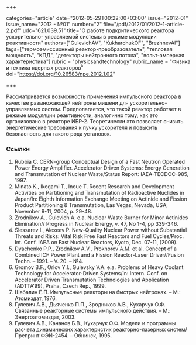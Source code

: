 +++

categories="article"
date="2012-05-29T00:22:00+03:00"
issue="2012-01"
issue_name="2012 - №01"
number="2"
file="/pdf/2012/01/2012-1-article-2.pdf"
udc="621.039.51"
title="О работе подкритического реактора ускорительно- управляемой системы в режиме модуляции реактивности"
authors=["GulevichAV", "KukharchukOF", "BrezhnevAI"]
tags=["термоэмиссионный реактор-преобразователь", "тепловая мощность", "КПД", "детекторы нейтронного потока", "вольт-амперная характеристика"]
rubric = "physicsandtechnology"
rubric_name = "Физика и техника ядерных реакторов"
doi="https://doi.org/10.26583/npe.2012.1.02"

+++

Рассматривается возможность применения импульсного реактора в качестве размножающей нейтроны мишени для ускорительно-управляемых систем. Предполагается, что такой реактор работает в режиме модуляции реактивности, аналогично тому, как это организовано в реакторе ИБР-2. Теоретически это позволяет снизить энергетические требования к пучку ускорителя и повысить безопасность для такого рода установок.

### Ссылки

1. Rubbia С. CERN-group Conceptual Design of a Fast Neutron Operated Power Energy Amplifier. Accelerator Driven Systems: Energy Generation and Transmutation of Nuclear Waste/Status Report: IAEA-TECDOC-985, 1997.
2. Minato K., Ikegami T., Inoue T. Recent Research and Development Activities on Partitioning and Transmutation of Radioactive Nuclides in Japan/In: Eighth Information Exchange Meeting on Actinide and Fission Product Partitioning & Transmutation, Las Vegas, Nevada, USA, November 9-11, 2004, p. 29-48.
3. Zrodnikov A., Gulevich A. e.a. Nuclear Waste Burner for Minor Actinides Elimination// Progress in Nuclear Energy, v. 47, No 1-4, pp 339-346.
4. Slessarev I., Alexeev P. New-Quality Nuclear Power without Substantial Threats and Risks: Vital Risk Free Fast Reactors and Fuel Cycles/Proc. Int. Conf. IAEA on Fast Nuclear Reactors, Kyoto, Dec. 07-11, (2009).
5. Dyachenko P.P., Zrodnikov A.V., Prokhorov A.M. et al. Concept of a Combined ICF Power Plant and a Fission Reactor-Laser Driver//Fusion Techn. – 1991. – V. 20. – №4.
6. Gromov B.F., Orlov Y.I., Gulevsky V.A. e.a. Problems of Heavy Coolant Technology for Accelerator-Driven Systems/In: Intern. Conf. on Accelerator Driven Transmutation Technologies and Application (ADTTA’99), Praha, Czech Rep., 1999.
7. Шабалин Е.П. Импульсные реакторы на быстрых нейтронах. – М.: Атомиздат, 1976.
8. Гулевич А.В., Дьяченко П.П., Зродников А.В., Кухарчук О.Ф. Связанные реакторные системы импульсного действия. – М.: Энергоатомиздат, 2003.
9. Гулевич А.В., Качанов Б.В., Кухарчук О.Ф. Модели и программы расчета динамических характеристик реакторно-лазерных систем/Препринт ФЭИ-2454. – Обнинск, 1995.